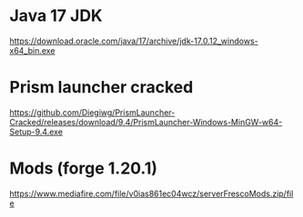 # Java 17 JDK
https://download.oracle.com/java/17/archive/jdk-17.0.12_windows-x64_bin.exe

# Prism launcher cracked
https://github.com/Diegiwg/PrismLauncher-Cracked/releases/download/9.4/PrismLauncher-Windows-MinGW-w64-Setup-9.4.exe

# Mods (forge 1.20.1)
https://www.mediafire.com/file/v0ias861ec04wcz/serverFrescoMods.zip/file
